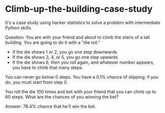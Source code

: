 # Climb-up-the-building-case-study
It's a case study using hacker statistics to solve a problem with intermediate Python skills.

Question:
You are with your friend and about to climb the stairs of a tall building. You are going to do it with a "die roll."
- If the die shows 1 or 2, you go one step downwards
- If the die shows 3, 4, or 5, you go one step upwards
- If the die shows 6, then you roll again, and whatever number appears, you have to climb that many steps.

You can never go below 0 steps.
You have a 0.1% chance of slipping; if you do, you must start from step 0.

You roll the die 100 times and bet with your friend that you can climb up to 60 steps. What are the chances of you winning the bet?


Answer: 78.4% chance that he'll win the bet.

